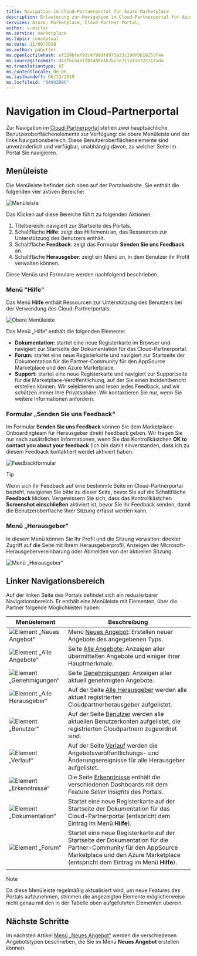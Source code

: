 ```yaml
---
title: Navigation im Cloud-Partnerportal für Azure Marketplace
description: Erläuterung zur Navigation im Cloud-Partnerportal für Azure Marketplace.
services: Azure, Marketplace, Cloud Partner Portal,
author: v-miclar
ms.service: marketplace
ms.topic: conceptual
ms.date: 11/09/2018
ms.author: pabutler
ms.openlocfilehash: ef329bfef9dc4f98dfd975a33c190f0b1825df4e
ms.sourcegitcommit: d4dfbc34a1f03488e1b7bc5e711a11b72c717ada
ms.translationtype: HT
ms.contentlocale: de-DE
ms.lasthandoff: 06/13/2019
ms.locfileid: "64942096"
---
```

# <a name="cloud-partner-portal-navigation"></a>Navigation im Cloud-Partnerportal

Zur Navigation im [Cloud-Partnerportal](https://cloudpartner.azure.com) stehen zwei hauptsächliche Benutzeroberflächenelemente zur Verfügung: die obere Menüleiste und der linke Navigationsbereich.  Diese Benutzeroberflächenelemente sind unveränderlich und verfügbar, unabhängig davon, zu welcher Seite im Portal Sie navigieren.


## <a name="menu-bar"></a>Menüleiste

Die Menüleiste befindet sich oben auf der Portalwebsite.  Sie enthält die folgenden vier aktiven Bereiche:

![Menüleiste](./media/top-menubar1.png)

Das Klicken auf diese Bereiche führt zu folgenden Aktionen:

1. Titelbereich: navigiert zur Startseite des Portals.
2. Schaltfläche **Hilfe**: zeigt das Hilfemenü an, das Ressourcen zur Unterstützung des Benutzers enthält.
3. Schaltfläche **Feedback**: zeigt das Formular **Senden Sie uns Feedback** an.
4. Schaltfläche **Herausgeber**: zeigt ein Menü an, in dem Benutzer ihr Profil verwalten können.

Diese Menüs und Formulare werden nachfolgend beschrieben.

### <a name="help-menu"></a>Menü "Hilfe"

Das Menü **Hilfe** enthält Ressourcen zur Unterstützung des Benutzers bei der Verwendung des Cloud-Partnerportals.

![Obere Menüleiste](./media/top-menubar2.png)

Das Menü „Hilfe“ enthält die folgenden Elemente:

- **Dokumentation:** startet eine neue Registerkarte im Browser und navigiert zur Startseite der Dokumentation für das Cloud-Partnerportal. 
- **Forum:** startet eine neue Registerkarte und navigiert zur Startseite der Dokumentation für die Partner-Community für den AppSource Marketplace und den Azure Marketplace.
- **Support:** startet eine neue Registerkarte und navigiert zur Supportseite für die Marketplace-Veröffentlichung, auf der Sie einen Incidentbericht erstellen können.  Wir selektieren und lesen jedes Feedback, und wir schützen immer Ihre Privatsphäre. Wir kontaktieren Sie nur, wenn Sie weitere Informationen anfordern.


### <a name="send-us-feedback-form"></a>Formular „Senden Sie uns Feedback“

Im Formular **Senden Sie uns Feedback** können Sie dem Marketplace-Onboardingteam für Herausgeber direkt Feedback geben.  Wir fragen Sie nur nach zusätzlichen Informationen, wenn Sie das Kontrollkästchen **OK to contact you about your feedback** (Ich bin damit einverstanden, dass ich zu diesem Feedback kontaktiert werde) aktiviert haben.

![Feedbackformular](./media/feedback-form.png)

> [!TIP]
> Wenn sich Ihr Feedback auf eine bestimmte Seite im Cloud-Partnerportal bezieht, navigieren Sie bitte zu dieser Seite, bevor Sie auf die Schaltfläche **Feedback** klicken.  Vergewissern Sie sich, dass das Kontrollkästchen **Screenshot einschließen** aktiviert ist, bevor Sie Ihr Feedback senden, damit die Benutzeroberfläche Ihrer Sitzung erfasst werden kann. 


### <a name="publisher-menu"></a>Menü „Herausgeber“

In diesem Menü können Sie Ihr Profil und die Sitzung verwalten: direkter Zugriff auf die Seite mit Ihrem Herausgeberprofil, Anzeigen der Microsoft-Herausgebervereinbarung oder Abmelden von der aktuellen Sitzung. 

![Menü „Herausgeber“](./media/publisher-menu.png)


## <a name="left-navigation-pane"></a>Linker Navigationsbereich

Auf der linken Seite des Portals befindet sich ein reduzierbarer Navigationsbereich.  Er enthält eine Menüleiste mit Elementen, über die Partner folgende Möglichkeiten haben:


|    **Menüelement**     |      **Beschreibung**                       |
|    -------------     |      ---------------                       |
| ![Element „Neues Angebot“](./media/left-navbar1.png) | Menü [Neues Angebot](./cpp-new-offer-menu.md): Erstellen neuer Angebote des angegebenen Typs. |
| ![Element „Alle Angebote“](./media/left-navbar2.png) | Seite [Alle Angebote](./cpp-all-offers-page.md): Anzeigen aller übermittelten Angebote und einiger ihrer Hauptmerkmale. |
| ![Element „Genehmigungen“](./media/left-navbar3.png) | Seite [Genehmigungen](./cpp-approvals-page.md): Anzeigen aller aktuell genehmigten Angebote. |
| ![Element „Alle Herausgeber“](./media/left-navbar4.png) | Auf der Seite [Alle Herausgeber](./cpp-all-publishers-page.md) werden alle aktuell registrierten Cloudpartnerherausgeber aufgelistet. |
| ![Element „Benutzer“](./media/left-navbar5.png) | Auf der Seite [Benutzer](./cpp-users-page.md) werden alle aktuellen Benutzerkonten aufgelistet, die registrierten Cloudpartnern zugeordnet sind. |
| ![Element „Verlauf“](./media/left-navbar6.png) | Auf der Seite [Verlauf](./cpp-history-page.md) werden die Angebotsveröffentlichungs- und Änderungsereignisse für alle Herausgeber aufgelistet. |
| ![Element „Erkenntnisse“](./media/left-navbar7.png) | Die Seite [Erkenntnisse](./cpp-insights-page.md) enthält die verschiedenen Dashboards mit dem Feature *Seller Insights* des Portals. |
| ![Element „Dokumentation“](./media/left-navbar8.png) | Startet eine neue Registerkarte auf der Startseite der Dokumentation für das Cloud-Partnerportal (entspricht dem Eintrag im Menü **Hilfe**). |
| ![Element „Forum“](./media/left-navbar9.png)  | Startet eine neue Registerkarte auf der Startseite der Dokumentation für die Partner-Community für den AppSource Marketplace und den Azure Marketplace (entspricht dem Eintrag im Menü **Hilfe**). |
|  |  |

> [!NOTE]
> Da diese Menüleiste regelmäßig aktualisiert wird, um neue Features des Portals aufzunehmen, stimmen die angezeigten Elemente möglicherweise nicht genau mit den in der Tabelle oben aufgeführten Elementen überein.


## <a name="next-steps"></a>Nächste Schritte

Im nächsten Artikel [Menü „Neues Angebot“](./cpp-new-offer-menu.md) werden die verschiedenen Angebotstypen beschrieben, die Sie im Menü **Neues Angebot** erstellen können.
